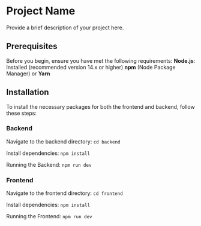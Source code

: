 # Project Name

Provide a brief description of your project here.

## Prerequisites

Before you begin, ensure you have met the following requirements:
**Node.js**: Installed (recommended version 14.x or higher)
**npm** (Node Package Manager) or **Yarn**

## Installation

To install the necessary packages for both the frontend and backend, follow these steps:

### Backend

Navigate to the backend directory:
```cd backend```

Install dependencies:
```npm install```

Running the Backend:
```npm run dev```

### Frontend

Navigate to the frontend directory:
```cd frontend```

Install dependencies:
```npm install```

Running the Frontend:
```npm run dev```

